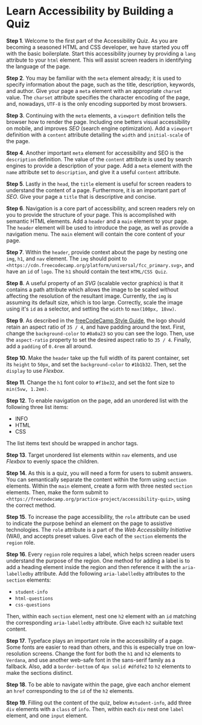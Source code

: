 # Learn Accessibility by Building a Quiz

**Step 1**. Welcome to the first part of the Accessibility Quiz. As you are becoming a seasoned HTML and CSS developer, we have started you off with the basic boilerplate. Start this accessibility journey by providing a `lang` attribute to your `html` element. This will assist screen readers in identifying the language of the page.

**Step 2**. You may be familiar with the `meta` element already; it is used to specify information about the page, such as the title, description, keywords, and author. Give your page a `meta` element with an appropriate `charset` value. The `charset` attribute specifies the character encoding of the page, and, nowadays, `UTF-8` is the only encoding supported by most browsers.

**Step 3**. Continuing with the `meta` elements, a `viewport` definition tells the browser how to render the page. Including one betters visual accessibility on mobile, and improves *SEO* (search engine optimization). Add a `viewport` definition with a `content` attribute detailing the `width` and `initial-scale` of the page.

**Step 4**. Another important `meta` element for accessibility and SEO is the `description` definition. The value of the `content` attribute is used by search engines to provide a description of your page. Add a `meta` element with the `name` attribute set to `description`, and give it a useful `content` attribute.

**Step 5**. Lastly in the `head`, the `title` element is useful for screen readers to understand the content of a page. Furthermore, it is an important part of *SEO*. Give your page a `title` that is descriptive and concise.

**Step 6**. Navigation is a core part of accessibility, and screen readers rely on you to provide the structure of your page. This is accomplished with semantic HTML elements. Add a `header` and a `main` element to your page. The `header` element will be used to introduce the page, as well as provide a navigation menu. The `main` element will contain the core content of your page.

**Step 7**. Within the `header`, provide context about the page by nesting one `img`, `h1`, and `nav` element. The `img` should point to `<https://cdn.freecodecamp.org/platform/universal/fcc_primary.svg>`, and have an `id` of `logo`. The `h1` should contain the text `HTML/CSS Quiz`.

**Step 8**. A useful property of an *SVG* (scalable vector graphics) is that it contains a path attribute which allows the image to be scaled without affecting the resolution of the resultant image. Currently, the `img` is assuming its default size, which is too large. Correctly, scale the image using it's `id` as a selector, and setting the `width` to `max(100px, 18vw)`.

**Step 9**. As described in the [freeCodeCamp Style Guide](https://design-style-guide.freecodecamp.org/), the logo should retain an aspect ratio of `35 / 4`, and have padding around the text. First, change the `background-color` to `#0a0a23` so you can see the logo. Then, use the `aspect-ratio` property to set the desired aspect ratio to `35 / 4`. Finally, add a `padding` of `0.4rem` all around.

**Step 10**. Make the `header` take up the full width of its parent container, set its `height` to `50px`, and set the `background-color` to `#1b1b32`. Then, set the `display` to use *Flexbox*.

**Step 11**. Change the `h1` font color to `#f1be32`, and set the font size to `min(5vw, 1.2em)`.

**Step 12**. To enable navigation on the page, add an unordered list with the following three list items:

- INFO
- HTML
- CSS

The list items text should be wrapped in anchor tags.

**Step 13**. Target unordered list elements within `nav` elements, and use *Flexbox* to evenly space the children.

**Step 14**. As this is a quiz, you will need a form for users to submit answers. You can semantically separate the content within the form using `section` elements. Within the `main` element, create a form with three nested `section` elements. Then, make the form submit to `<https://freecodecamp.org/practice-project/accessibility-quiz>`, using the correct method.

**Step 15**. To increase the page accessibility, the `role` attribute can be used to indicate the purpose behind an element on the page to assistive technologies. The `role` attribute is a part of the *Web Accessibility Initiative* (WAI), and accepts preset values. Give each of the `section` elements the `region` role.

**Step 16**. Every `region` role requires a label, which helps screen reader users understand the purpose of the region. One method for adding a label is to add a heading element inside the region and then reference it with the `aria-labelledby` attribute. Add the following `aria-labelledby` attributes to the `section` elements:

- `student-info`
- `html-questions`
- `css-questions`

Then, within each `section` element, nest one `h2` element with an `id` matching the corresponding `aria-labelledby` attribute. Give each `h2` suitable text content.

**Step 17**. Typeface plays an important role in the accessibility of a page. Some fonts are easier to read than others, and this is especially true on low-resolution screens. Change the font for both the `h1` and `h2` elements to `Verdana`, and use another web-safe font in the sans-serif family as a fallback. Also, add a `border-bottom` of `4px solid #dfdfe2` to `h2` elements to make the sections distinct.

**Step 18**. To be able to navigate within the page, give each anchor element an `href` corresponding to the `id` of the `h2` elements.

**Step 19**. Filling out the content of the quiz, below `#student-info`, add three `div` elements with a `class` of `info`. Then, within each `div` nest one `label` element, and one `input` element.
